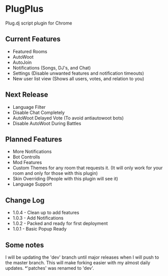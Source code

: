 PlugPlus
=====

Plug.dj script plugin for Chrome

Current Features
------------------------
* Featured Rooms
* AutoWoot
* AutoJoin
* Notifications (Songs, DJ's, and Chat) 
* Settings (Disable unwanted features and notification timeouts)
* New user list view (Shows all users, votes, and relation to you)

Next Release
------------------------
* Language Filter
* Disable Chat Completely
* AutoWoot Delayed Vote (To avoid antiautowoot bots)
* Disable AutoWoot During Battles

Planned Features
------------------------
* More Notifications
* Bot Controlls
* Mod Features
* Custom Themes for any room that requests it. (It will only work for your room and only for those with this plugin)
* Skin Overriding (People with this plugin will see it)
* Language Support


Change Log
------------------------
* 1.0.4 - Clean up to add features
* 1.0.3 - Add Notifications
* 1.0.2 - Packed and ready for first deployment
* 1.0.1 - Basic Popup Ready

Some notes
------------------------
I will be updating the 'dev' branch until major releases when I will push to the master branch. This will make forking easier with my almost daily updates. *'patches' was renamed to 'dev'.
